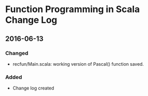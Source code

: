 # Function Programming in Scala Change Log

## 2016-06-13

### Changed
- recfun/Main.scala: working version of Pascal() function saved.

### Added
- Change log created